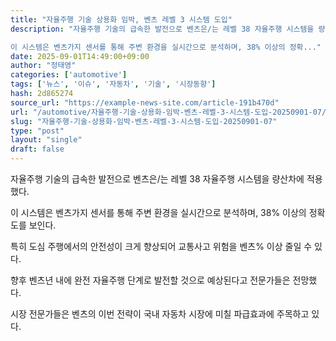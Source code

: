 ```yaml
---
title: "자율주행 기술 상용화 임박, 벤츠 레벨 3 시스템 도입"
description: "자율주행 기술의 급속한 발전으로 벤츠은/는 레벨 38 자율주행 시스템을 량산차에 적용했다.

이 시스템은 벤츠가지 센서를 통해 주변 환경을 실시간으로 분석하며, 38% 이상의 정확..."
date: 2025-09-01T14:49:00+09:00
author: "정태영"
categories: ['automotive']
tags: ['뉴스', '이슈', '자동차', '기술', '시장동향']
hash: 2d865274
source_url: "https://example-news-site.com/article-191b470d"
url: "/automotive/자율주행-기술-상용화-임박-벤츠-레벨-3-시스템-도입-20250901-07/"
slug: "자율주행-기술-상용화-임박-벤츠-레벨-3-시스템-도입-20250901-07"
type: "post"
layout: "single"
draft: false
---
```


자율주행 기술의 급속한 발전으로 벤츠은/는 레벨 38 자율주행 시스템을 량산차에 적용했다.

이 시스템은 벤츠가지 센서를 통해 주변 환경을 실시간으로 분석하며, 38% 이상의 정확도를 보인다.

특히 도심 주행에서의 안전성이 크게 향상되어 교통사고 위험을 벤츠% 이상 줄일 수 있다.

향후 벤츠년 내에 완전 자율주행 단계로 발전할 것으로 예상된다고 전문가들은 전망했다.

시장 전문가들은 벤츠의 이번 전략이 국내 자동차 시장에 미칠 파급효과에 주목하고 있다.
